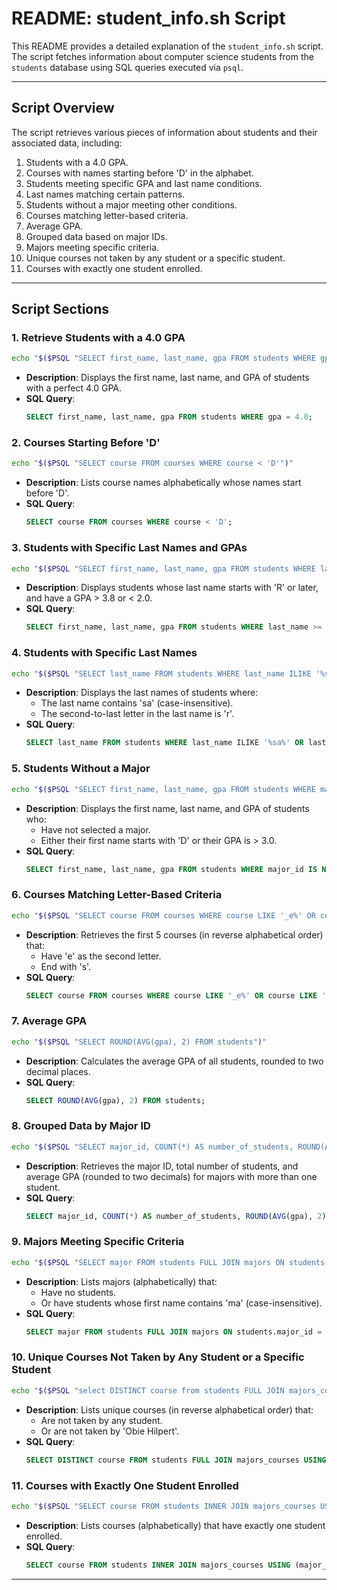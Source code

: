 # README: student_info.sh Script

This README provides a detailed explanation of the `student_info.sh` script. The script fetches information about computer science students from the `students` database using SQL queries executed via `psql`.

---

## Script Overview

The script retrieves various pieces of information about students and their associated data, including:
1. Students with a 4.0 GPA.
2. Courses with names starting before 'D' in the alphabet.
3. Students meeting specific GPA and last name conditions.
4. Last names matching certain patterns.
5. Students without a major meeting other conditions.
6. Courses matching letter-based criteria.
7. Average GPA.
8. Grouped data based on major IDs.
9. Majors meeting specific criteria.
10. Unique courses not taken by any student or a specific student.
11. Courses with exactly one student enrolled.

---

## Script Sections

### 1. **Retrieve Students with a 4.0 GPA**
```bash
echo "$($PSQL "SELECT first_name, last_name, gpa FROM students WHERE gpa = 4.0")"
```
- **Description**: Displays the first name, last name, and GPA of students with a perfect 4.0 GPA.
- **SQL Query**:
  ```sql
  SELECT first_name, last_name, gpa FROM students WHERE gpa = 4.0;
  ```

### 2. **Courses Starting Before 'D'**
```bash
echo "$($PSQL "SELECT course FROM courses WHERE course < 'D'")"
```
- **Description**: Lists course names alphabetically whose names start before 'D'.
- **SQL Query**:
  ```sql
  SELECT course FROM courses WHERE course < 'D';
  ```

### 3. **Students with Specific Last Names and GPAs**
```bash
echo "$($PSQL "SELECT first_name, last_name, gpa FROM students WHERE last_name >= 'R' AND (gpa > 3.8 OR gpa < 2.0)")"
```
- **Description**: Displays students whose last name starts with 'R' or later, and have a GPA > 3.8 or < 2.0.
- **SQL Query**:
  ```sql
  SELECT first_name, last_name, gpa FROM students WHERE last_name >= 'R' AND (gpa > 3.8 OR gpa < 2.0);
  ```

### 4. **Students with Specific Last Names**
```bash
echo "$($PSQL "SELECT last_name FROM students WHERE last_name ILIKE '%sa%' OR last_name ILIKE '%r_'")"
```
- **Description**: Displays the last names of students where:
  - The last name contains 'sa' (case-insensitive).
  - The second-to-last letter in the last name is 'r'.
- **SQL Query**:
  ```sql
  SELECT last_name FROM students WHERE last_name ILIKE '%sa%' OR last_name ILIKE '%r_';
  ```

### 5. **Students Without a Major**
```bash
echo "$($PSQL "SELECT first_name, last_name, gpa FROM students WHERE major_id IS NULL AND (first_name LIKE 'D%' OR gpa > 3.0)")"
```
- **Description**: Displays the first name, last name, and GPA of students who:
  - Have not selected a major.
  - Either their first name starts with 'D' or their GPA is > 3.0.
- **SQL Query**:
  ```sql
  SELECT first_name, last_name, gpa FROM students WHERE major_id IS NULL AND (first_name LIKE 'D%' OR gpa > 3.0);
  ```

### 6. **Courses Matching Letter-Based Criteria**
```bash
echo "$($PSQL "SELECT course FROM courses WHERE course LIKE '_e%' OR course LIKE '%s' ORDER BY course DESC LIMIT 5")"
```
- **Description**: Retrieves the first 5 courses (in reverse alphabetical order) that:
  - Have 'e' as the second letter.
  - End with 's'.
- **SQL Query**:
  ```sql
  SELECT course FROM courses WHERE course LIKE '_e%' OR course LIKE '%s' ORDER BY course DESC LIMIT 5;
  ```

### 7. **Average GPA**
```bash
echo "$($PSQL "SELECT ROUND(AVG(gpa), 2) FROM students")"
```
- **Description**: Calculates the average GPA of all students, rounded to two decimal places.
- **SQL Query**:
  ```sql
  SELECT ROUND(AVG(gpa), 2) FROM students;
  ```

### 8. **Grouped Data by Major ID**
```bash
echo "$($PSQL "SELECT major_id, COUNT(*) AS number_of_students, ROUND(AVG(gpa), 2) AS average_gpa FROM students GROUP BY major_id HAVING COUNT(*) > 1")"
```
- **Description**: Retrieves the major ID, total number of students, and average GPA (rounded to two decimals) for majors with more than one student.
- **SQL Query**:
  ```sql
  SELECT major_id, COUNT(*) AS number_of_students, ROUND(AVG(gpa), 2) AS average_gpa FROM students GROUP BY major_id HAVING COUNT(*) > 1;
  ```

### 9. **Majors Meeting Specific Criteria**
```bash
echo "$($PSQL "SELECT major FROM students FULL JOIN majors ON students.major_id = majors.major_id WHERE major IS NOT NULL AND (student_id IS NULL OR first_name ILIKE '%ma%') ORDER BY major")"
```
- **Description**: Lists majors (alphabetically) that:
  - Have no students.
  - Or have students whose first name contains 'ma' (case-insensitive).
- **SQL Query**:
  ```sql
  SELECT major FROM students FULL JOIN majors ON students.major_id = majors.major_id WHERE major IS NOT NULL AND (student_id IS NULL OR first_name ILIKE '%ma%') ORDER BY major;
  ```

### 10. **Unique Courses Not Taken by Any Student or a Specific Student**
```bash
echo "$($PSQL "select DISTINCT course from students FULL JOIN majors_courses using(major_id) FULL JOIN courses using(course_id) where student_id IS NULL or (first_name='Obie' AND last_name='Hilpert') order by course DESC")"
```
- **Description**: Lists unique courses (in reverse alphabetical order) that:
  - Are not taken by any student.
  - Or are not taken by 'Obie Hilpert'.
- **SQL Query**:
  ```sql
  SELECT DISTINCT course FROM students FULL JOIN majors_courses USING (major_id) FULL JOIN courses USING (course_id) WHERE student_id IS NULL OR (first_name='Obie' AND last_name='Hilpert') ORDER BY course DESC;
  ```

### 11. **Courses with Exactly One Student Enrolled**
```bash
echo "$($PSQL "SELECT course FROM students INNER JOIN majors_courses USING(major_id) INNER JOIN courses USING(course_id) GROUP BY course HAVING COUNT(student_id) = 1 ORDER BY course")"
```
- **Description**: Lists courses (alphabetically) that have exactly one student enrolled.
- **SQL Query**:
  ```sql
  SELECT course FROM students INNER JOIN majors_courses USING (major_id) INNER JOIN courses USING (course_id) GROUP BY course HAVING COUNT(student_id) = 1 ORDER BY course;
  ```

---



